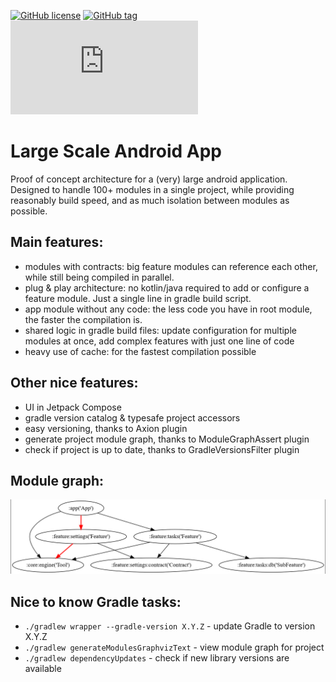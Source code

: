 [![GitHub license](https://img.shields.io/github/license/Naereen/StrapDown.js.svg)](https://github.com/Naereen/StrapDown.js/blob/master/LICENSE)
[![GitHub tag](https://img.shields.io/github/tag/Naereen/StrapDown.js.svg)](https://GitHub.com/Naereen/StrapDown.js/tags/)
[![GitHub latest commit](https://badgen.net/github/last-commit/Naereen/Strapdown.js)](https://GitHub.com/Naereen/StrapDown.js/commit/)

# Large Scale Android App

Proof of concept architecture for a (very) large android application. Designed to handle 100+ modules
in a single project, while providing reasonably build speed, and as much isolation between modules
as possible.

## Main features:
- modules with contracts: big feature modules can reference each other, while still being compiled
  in parallel.
- plug & play architecture: no kotlin/java required to add or configure a feature module. Just
  a single line in gradle build script.
- app module without any code: the less code you have in root module, the faster the compilation is.
- shared logic in gradle build files: update configuration for multiple modules at once, add complex
  features with just one line of code
- heavy use of cache: for the fastest compilation possible

## Other nice features:
- UI in Jetpack Compose
- gradle version catalog & typesafe project accessors
- easy versioning, thanks to Axion plugin
- generate project module graph, thanks to ModuleGraphAssert plugin
- check if project is up to date, thanks to GradleVersionsFilter plugin

## Module graph:
![Module graph](img/module_graph.png)

## Nice to know Gradle tasks:
- `./gradlew wrapper --gradle-version X.Y.Z` - update Gradle to version X.Y.Z
- `./gradlew generateModulesGraphvizText` - view module graph for project
- `./gradlew dependencyUpdates` - check if new library versions are available

